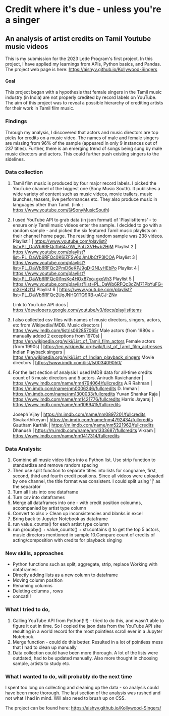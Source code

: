 # Credit where it's due - unless you're a singer

## An analysis of artist credits on Tamil Youtube music videos

This is my submission for the 2023 Lede Program's first project. In this project, I have applied my learnings from APIs, Python basics, and Pandas. The project web page is here: https://aishyv.github.io/Kollywood-Singers

#### Goal
This project began with a hypothesis that female singers in the Tamil music industry (in India) are not properly credited by record labels on YouTube. The aim of this project was to reveal a possible hierarchy of crediting artists for their work in Tamil film music.

### Findings
Through my analysis, I discovered that actors and music directors are top picks for credits on a music video. The names of male and female singers are missing from 96% of the sample (appeared in only 9 instances out of 237 titles). Further, there is an emerging trend of songs being sung by male music directors and actors. This could further push existing singers to the sidelines. 

### Data collection
1. Tamil film music is produced by four major record labels. I picked the YouTube channel of the biggest one (Sony Music South). It publishes a wide variety of content such as music videos, movie trailers, music launches, teasers, live performances etc. They also produce music in languages other than Tamil. (link : https://www.youtube.com/@SonyMusicSouth)
2. I used YouTube API to grab data (in json format) of 'PlaylistItems' - to ensure only Tamil music videos enter the sample. I decided to go with a random sample - and picked the six featured Tamil music playlists on their channel home page. The resulting random sample was 238 videos. 
   Playlist 1 | https://www.youtube.com/playlist?list=PL_DaWb6RFQc1b64rZiW_PntzXVHwb2HjM
   Playlist 2 | https://www.youtube.com/playlist?list=PL_DaWb6RFQc0K6jZFSy6dJmUbCfP3ICOA
   Playlist 3 | https://www.youtube.com/playlist?list=PL_DaWb6RFQc2PmD6eKPJ9gD-2NLyHEbPo
   Playlist 4 | https://www.youtube.com/playlist?list=PL_DaWb6RFQc0I1nsKc4HOx87xo-gxoVh3
   Playlist 5 | https://www.youtube.com/playlist?list=PL_DaWb6RFQc3cZM71PbYuFG-mXrH4zl1J
   Playlist 6 | https://www.youtube.com/playlist?list=PL_DaWb6RFQc2UqJNHQ1TQ9RB-uACJ-ZNv

   Link to YouTube API docs | https://developers.google.com/youtube/v3/docs/playlistItems

3. I also collected csv files with names of music directors, singers, actors, etc from Wikipedia/IMDB.
   Music directors | https://www.imdb.com/list/ls062857065/
   Male actors (from 1980s + manually added 2 exceptions from 1970s) | https://en.wikipedia.org/wiki/List_of_Tamil_film_actors
   Female actors (from 1990s) | https://en.wikipedia.org/wiki/List_of_Tamil_film_actresses
   Indian Playback singers | https://en.wikipedia.org/wiki/List_of_Indian_playback_singers
   Movie directors | https://www.imdb.com/list/ls003409050/

4. For the last section of analysis I used IMDB data for all-time credits count of 5 music directors and 5 actors.
   Anirudh Ravichander | https://www.imdb.com/name/nm4794064/fullcredits
   A.R Rahman | https://m.imdb.com/name/nm0006246/fullcredits
   D. Imman | https://m.imdb.com/name/nm1300033/fullcredits
   Yuvan Shankar Raja | https://www.imdb.com/name/nm1421776/fullcredits
   Harris Jayaraj | https://www.imdb.com/name/nm1069415/fullcredits

   Joseph Vijay | https://m.imdb.com/name/nm0897201/fullcredits
   Sivakarthikeyan | https://m.imdb.com/name/nm4792434/fullcredits
   Gautham Karthik | https://m.imdb.com/name/nm5221962/fullcredits
   Dhanush | https://m.imdb.com/name/nm1333687/fullcredits
   Vikram | https://www.imdb.com/name/nm1417314/fullcredits

### Data Analysis:
1. Combine all music video titles into a Python list. Use strip function to standardize and remove random spacing
2. Then use split function to separate titles into lists for songname, first, second, third and fourth credit positions. Since all videos were uploaded by one channel, the title format was consistent. I could split using '|' as the separator
3. Turn all lists into one dataframe
4. Turn csv into dataframes
5. Merge all dataframes into one - with credit position coloumns, accompanied by artist type column
6. Convert to xlsx > Clean up inconsistencies and blanks in excel
7. Bring back to Jupyter Notebook as dataframe
8. run value_counts() for each artist type column
9. run groupby() + value_counts() + str.contains () to get the top 5 actors, music directors mentioned in sample
10.Compare count of credits of acting/composition with credits for playback singing
   
### New skills, approaches
- Python functions such as split, aggregate, strip, replace
Working with dataframes:
- Directly adding lists as a new column to dataframe
- Moving column position
- Renaming columns
- Deleting columns , rows
- concat!!!

### What I tried to do, 
1. Calling YouTube API from Python(!!!) - tried to do this, and wasn't able to figure it out in time. So I copied the json data from the YouTube API site resulting in a world record for the most pointless scroll ever in a Jupyter Notebook. 
2. Merge function - could do this better. Resulted in a lot of pointless mess that I had to clean up manually
3. Data collection could have been more thorough. A lot of the lists were outdated, had to be updated manually. Also more thought in choosing sample, artists to study etc.

### What I wanted to do, will probably do the next time
I spent too long on collecting and cleaning up the data - so analysis could have been more thorough. The last section of the analysis was rushed and not what I had in mind. Will also need to brush up on CSS. 

The project can be found here: https://aishyv.github.io/Kollywood-Singers/
